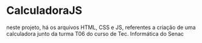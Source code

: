 # CalculadoraJS
neste projeto, há os arquivos HTML, CSS e JS, referentes a criação de uma calculadora junto da turma T06 do curso de Tec. Informática do Senac
